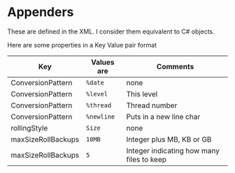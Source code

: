 # Appenders
These are defined in the XML. I consider them equivalent to C# objects.


Here are some properties in a Key Value pair format




 Key						| Values are	|Comments
 ------------				|-------------	|-------------
 ConversionPattern			|```%date```	| none
 ConversionPattern			|```%level```	| This level 
 ConversionPattern			|```%thread```	| Thread number
 ConversionPattern			|```%newline```| Puts in a new line char
 rollingStyle				|```Size```		| none
 maxSizeRollBackups			|```10MB```		| Integer plus MB, KB or GB
 maxSizeRollBackups			|```5```		| Integer indicating how many files to keep 
 
